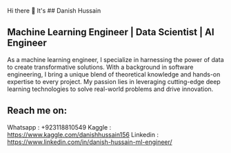 Hi there 👋 It's ## Danish Hussain

## Machine Learning Engineer | Data Scientist | AI Engineer

As a machine learning engineer, I specialize in harnessing the power of data to create transformative solutions. With a background in software engineering, I bring a unique blend of theoretical knowledge and hands-on expertise to every project. My passion lies in leveraging cutting-edge deep learning technologies to solve real-world problems and drive innovation.
## Reach  me on:
Whatsapp : +923118810549
Kaggle : https://www.kaggle.com/danishhussain156
Linkedin : https://www.linkedin.com/in/danish-hussain-ml-engineer/


